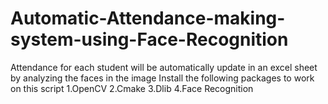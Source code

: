 # Automatic-Attendance-making-system-using-Face-Recognition
Attendance for each student will be automatically update in an excel sheet by analyzing the faces in the image
Install the following packages to work on this script
1.OpenCV
2.Cmake
3.Dlib
4.Face Recognition
